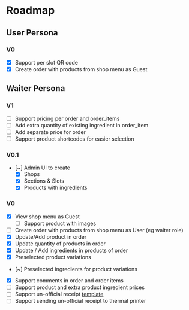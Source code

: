 # Roadmap

## User Persona

### V0

- [x] Support per slot QR code
- [x] Create order with products from shop menu as Guest

## Waiter Persona

### V1

- [ ] Support pricing per order and order_items
- [ ] Add extra quantity of existing ingredient in order_item
- [ ] Add separate price for order
- [ ] Support product shortcodes for easier selection

### V0.1

- [~] Admin UI to create
  - [x] Shops
  - [x] Sections & Slots
  - [x] Products with ingredients

### V0

- [x] View shop menu as Guest
  - [ ] Support product with images
- [ ] Create order with products from shop menu as User (eg waiter role)
- [x] Update/Add product in order
- [x] Update quantity of products in order
- [x] Update / Add ingredients in products of order
- [x] Preselected product variations
- [~] Preselected ingredients for product variations
- [x] Support comments in order and order items
- [ ] Support product and extra product ingredient prices
- [ ] Support un-official receipt [template](https://www.aade.gr/sites/default/files/inline-images/b_not_apodixi.jpg)
- [ ] Support sending un-official receipt to thermal printer
